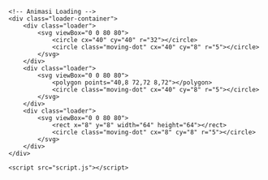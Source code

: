 <!DOCTYPE html>
<html lang="en">
<head>
    <meta charset="UTF-8">
    <meta name="viewport" content="width=device-width, initial-scale=1.0">
    <title>Loading Animation</title>
    <link rel="stylesheet" href="styles.css">
</head>
<body>
    <!-- Audio -->
    <audio id="bg-music" autoplay loop>
        <source src="1636266670_pink-soldiers.mp3" type="audio/mp3">
    </audio>

    <!-- Animasi Loading -->
    <div class="loader-container">
        <div class="loader">
            <svg viewBox="0 0 80 80">
                <circle cx="40" cy="40" r="32"></circle>
                <circle class="moving-dot" cx="40" cy="8" r="5"></circle>
            </svg>
        </div>
        <div class="loader">
            <svg viewBox="0 0 80 80">
                <polygon points="40,8 72,72 8,72"></polygon>
                <circle class="moving-dot" cx="40" cy="8" r="5"></circle>
            </svg>
        </div>
        <div class="loader">
            <svg viewBox="0 0 80 80">
                <rect x="8" y="8" width="64" height="64"></rect>
                <circle class="moving-dot" cx="8" cy="8" r="5"></circle>
            </svg>
        </div>
    </div>

    <script src="script.js"></script>
</body>
</html>
